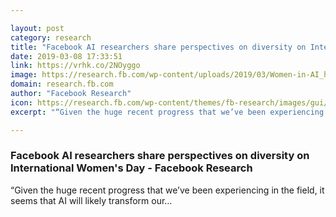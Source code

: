 ```yaml
---

layout: post
category: research
title: "Facebook AI researchers share perspectives on diversity on International Women's Day - Facebook Research"
date: 2019-03-08 17:33:51
link: https://vrhk.co/2NOyggo
image: https://research.fb.com/wp-content/uploads/2019/03/Women-in-AI_hero-v3.png
domain: research.fb.com
author: "Facebook Research"
icon: https://research.fb.com/wp-content/themes/fb-research/images/gui/facebook.ico
excerpt: "“Given the huge recent progress that we’ve been experiencing in the field, it seems that AI will likely transform our…"

---
```


### Facebook AI researchers share perspectives on diversity on International Women's Day - Facebook Research

“Given the huge recent progress that we’ve been experiencing in the field, it seems that AI will likely transform our…